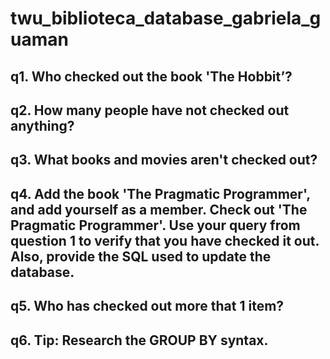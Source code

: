 # twu_biblioteca_database_gabriela_guaman

## q1. Who checked out the book 'The Hobbit’?
## q2. How many people have not checked out anything?
## q3. What books and movies aren't checked out?
## q4. Add the book 'The Pragmatic Programmer', and add yourself as a member. Check out 'The Pragmatic Programmer'. Use your query from question 1 to verify that you have checked it out. Also, provide the SQL used to update the database.
## q5. Who has checked out more that 1 item? 
## q6. Tip: Research the GROUP BY syntax.
